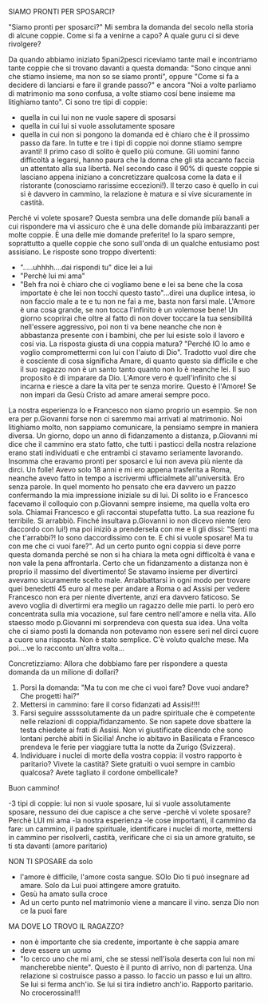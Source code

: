 




SIAMO PRONTI PER SPOSARCI?



"Siamo pronti per sposarci?" Mi sembra la domanda del secolo nella storia di alcune coppie. Come si fa a venirne a capo? A quale guru ci si deve rivolgere?


Da quando abbiamo iniziato 5pani2pesci riceviamo tante mail e incontriamo tante coppie che si trovano davanti a questa domanda: "Sono cinque anni che stiamo insieme, ma non so se siamo pronti", oppure "Come si fa a decidere di lanciarsi e fare il grande passo?" e ancora "Noi a volte parliamo di matrimonio ma sono confusa, a volte stiamo cosí bene insieme ma litighiamo tanto".
Ci sono tre tipi di coppie:
- quella in cui lui non ne vuole sapere di sposarsi
- quella in cui lui si vuole assolutamente sposare
- quella in cui non si pongono la domanda ed è chiaro che è il prossimo passo da fare.
In tutte e tre i tipi di coppie noi donne stiamo sempre avanti! Il primo caso di solito è quello più comune. Gli uomini fanno difficoltà a legarsi, hanno paura che la donna che gli sta accanto faccia un attentato alla sua libertà. Nel secondo caso il 90% di queste coppie si lasciano appena iniziano a concretizzare qualcosa come la data e il ristorante (conosciamo rarissime eccezioni!). Il terzo caso è quello in cui si è davvero in cammino, la relazione è matura e si vive sicuramente in castità.

Perché vi volete sposare?
Questa sembra una delle domande più banali a cui rispondere ma vi assicuro che è una delle domande più imbarazzanti per molte coppie. È una delle mie domande preferite! Io la sparo sempre, soprattutto a quelle coppie che sono sull'onda di un qualche entusiamo post assisiano. Le risposte sono troppo divertenti:
- ".....uhhhh....dai rispondi tu" dice lei a lui
- "Perchè lui mi ama"
- "Beh fra noi è chiaro che ci vogliamo bene e lei sa bene che la cosa importate è che lei non tocchi questo tasto"...direi una duplice intesa, io non faccio male a te e tu non ne fai a me, basta non farsi male. L'Amore è una cosa grande, se non tocca l'infinito è un volemose bene! Un giorno scoprirai che oltre al fatto di non dover toccare la tua sensibilitá nell'essere aggressivo, poi non ti va bene neanche che non è abbastanza presente con i bambini, che per lui esiste solo il lavoro e cosí via. 
La risposta giusta di una coppia matura? "Perché IO lo amo e voglio compromettermi con lui con l'aiuto di Dio". Tradotto vuol dire che è cosciente di cosa significha Amare, di quanto questo sia difficile e che il suo ragazzo non è un santo tanto quanto non lo è neanche lei. Il suo proposito è di imparare da Dio. L'Amore vero è quell'infinito che si incarna e riesce a dare la vita per te senza morire. Questo è l'Amore! Se non impari da Gesù Cristo ad amare amerai sempre poco. 

La nostra esperienza
Io e Francesco non siamo proprio un esempio. Se non era per p.Giovanni forse non ci saremmo mai arrivati al matrimonio. Noi litighiamo molto, non sappiamo comunicare, la pensiamo sempre in maniera diversa. Un giorno, dopo un anno di fidanzamento a distanza, p.Giovanni mi dice che il cammino era stato fatto, che tutti i pasticci della nostra relazione erano stati individuati e che entrambi ci stavamo seriamente lavorando. Insomma che eravamo pronti per sposarci e lui non aveva più niente da dirci. Un folle! Avevo solo 18 anni e mi ero appena trasferita a Roma, neanche avevo fatto in tempo a iscrivermi ufficialmete all'università. Ero senza parole. In quel momento ho pensato che era davvero un pazzo confermando la mia impressione iniziale su di lui. 
Di solito io e Francesco facevamo il colloquio con p.Giovanni sempre insieme, ma quella volta ero sola. Chiamai Francesco e gli raccontai stupefatta tutto. La sua reazione fu terribile. Si arrabbiò. Finché insultava p.Giovanni io non dicevo niente (ero daccordo con lui!) ma poi iniziò a prendersela con me e lí gli dissi: "Senti ma che t'arrabbi?! Io sono daccordissimo con te. E chi si vuole sposare! Ma tu con me che ci vuoi fare?". Ad un certo punto ogni coppia si deve porre questa domanda perché se non si ha chiara la meta ogni difficoltà è vana e non vale la pena affrontarla.
Certo che un fidanzamento a distanza non è proprio il massimo del divertimento! Se stavamo insieme per divertirci avevamo sicuramente scelto male. Arrabbattarsi in ogni modo per trovare quei benedetti 45 euro al mese per andare a Roma o ad Assisi per vedere Francesco non era per niente divertente, anzi era davvero faticoso. Se avevo voglia di divertirmi era meglio un ragazzo delle mie parti. Io però ero concentrata sulla mia vocazione, sul fare centro nell'amore e nella vita. Allo staesso modo p.Giovanni mi sorprendeva con questa sua idea. 
Una volta che ci siamo posti la domanda non potevamo non essere seri nel dirci cuore a cuore una risposta. Non è stato semplice. C'è voluto qualche mese. Ma poi....ve lo racconto un'altra volta...

Concretizziamo:
Allora che dobbiamo fare per rispondere a questa domanda da un milione di dollari?
1) Porsi la domanda: "Ma tu con me che ci vuoi fare? Dove vuoi andare? Che progetti hai?"
2) Mettersi in cammino: fare il corso fidanzati ad Assisi!!!! 
3) Farsi seguire assssolutamente da un padre spirituale che è competente nelle relazioni di coppia/fidanzamento. Se non sapete dove sbattere la testa chiedete ai frati di Assisi. Non vi giustificate dicendo che sono lontani perchè abiti in Sicilia! Anche io abitavo in Basilicata e Francesco prendeva le ferie per viaggiare tutta la notte da Zurigo (Svizzera).
4) Individuare i nuclei di morte della vostra coppia: il vostro rapporto è paritario? Vivete la castità? Siete gratuiti o vuoi sempre in cambio qualcosa? Avete tagliato il cordone ombellicale?

Buon cammino!










-3 tipi di coppie: lui non si vuole sposare, lui si vuole assolutamente sposare, nessuno dei due capisce a che serve
-perchè vi volete sposare? Perchè LUI mi ama
-la nostra esperienza
-le cose importanti, il cammino da fare: un cammino, il padre spirituale, identificare i nuclei di morte, mettersi in cammino per risolverli, castità, verificare che ci sia un amore gratuito, se ti sta davanti (amore paritario)



NON TI SPOSARE da solo
- l'amore è difficile, l'amore costa sangue. SOlo Dio ti può insegnare ad amare. Solo da Lui puoi attingere amore gratuito.
- Gesù ha amato sulla croce
-  Ad un certo punto nel matrimonio viene a mancare il vino. senza Dio non ce la puoi fare


MA DOVE LO TROVO IL RAGAZZO?
- non è importante che sia credente, importante è che sappia amare
- deve essere un uomo
- "Io cerco uno che mi ami, che se stessi nell'isola deserta con lui non mi mancherebbe niente". Questo è il punto di arrivo, non di partenza. Una relazione si costruisce passo a passo. Io faccio un passo e lui un altro. Se lui si ferma anch'io. Se lui si tira indietro anch'io. Rapporto paritario. No crocerossina!!!




